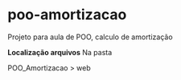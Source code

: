 # poo-amortizacao
Projeto para aula de POO, calculo de amortização

**Localização arquivos**
Na pasta 

POO_Amortizacao > web
